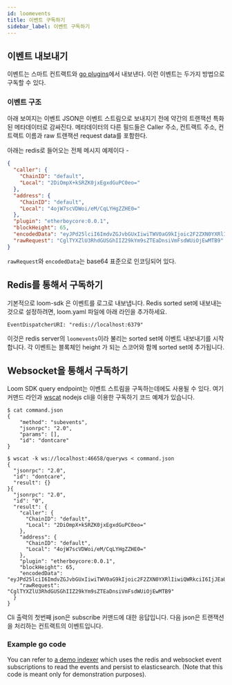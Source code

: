 ```yaml
---
id: loomevents
title: 이벤트 구독하기
sidebar_label: 이벤트 구독하기
---
```

## 이벤트 내보내기

이벤트는 스마트 컨트랙트와 [go plugins](./goloomevents)에서 내보낸다. 이런 이벤트는 두가지 방법으로 구독할 수 있다.

### 이벤트 구조

아래 보여지는 이벤트 JSON은 이벤트 스트림으로 보내지기 전에 약간의 트랜잭션 특화된 메타데이터로 감싸진다. 메타데이터의 다른 필드들은 Caller 주소, 컨트랙트 주소, 컨트랙트 이름과 raw 트랜잭션 request data를 포함한다.

아래는 redis로 들어오는 전체 메시지 예제이다 -

```json
{
  "caller": {
    "ChainID": "default",
    "Local": "2DiOmpX+kSRZK0jxEgxdGuPC0eo="
  },
  "address": {
    "ChainID": "default",
    "Local": "4ojW7scVDWoi/eM/CqLYHgZZHE0="
  },
  "plugin": "etherboycore:0.0.1",
  "blockHeight": 65,
  "encodedData": "eyJPd25lciI6ImdvZGJvbGUxIiwiTWV0aG9kIjoic2F2ZXN0YXRlIiwiQWRkciI6IjJEaU9tcFgra1NSWkswanhFZ3hkR3VQQzBlbz0iLCJWYWx1ZSI6MTAxMH0=",
  "rawRequest": "CglTYXZlU3RhdGUSGhIIZ29kYm9sZTEaDnsiVmFsdWUiOjEwMTB9"
}
```

`rawRequest`와 `encodedData`는 base64 표준으로 인코딩되어 있다.

## Redis를 통해서 구독하기

기본적으로 loom-sdk 은 이벤트를 로그로 내보냅니다. Redis sorted set에 내보내는 것으로 설정하려면, loom.yaml 파일에 아래 라인을 추가하세요.

    EventDispatcherURI: "redis://localhost:6379"
    

이것은 redis server의 `loomevents`이라 불리는 sorted set에 이벤트 내보내기를 시작합니다. 각 이벤트는 블록체인 height 가 되는 스코어와 함께 sorted set에 추가됩니다.

## Websocket을 통해서 구독하기

Loom SDK query endpoint는 이벤트 스트림을 구독하는데에도 사용될 수 있다. 여기 커맨드 라인과 [wscat](https://www.npmjs.com/package/wscat2) nodejs cli을 이용한 구독하기 코드 예제가 있습니다.

    $ cat command.json
    {
        "method": "subevents",
        "jsonrpc": "2.0",
        "params": [],
        "id": "dontcare"
    }
    
    $ wscat -k ws://localhost:46658/queryws < command.json
    {
      "jsonrpc": "2.0",
      "id": "dontcare",
      "result": {}
    }{
      "jsonrpc": "2.0",
      "id": "0",
      "result": {
        "caller": {
          "ChainID": "default",
          "Local": "2DiOmpX+kSRZK0jxEgxdGuPC0eo="
        },
        "address": {
          "ChainID": "default",
          "Local": "4ojW7scVDWoi/eM/CqLYHgZZHE0="
        },
        "plugin": "etherboycore:0.0.1",
        "blockHeight": 65,
        "encodedData": "eyJPd25lciI6ImdvZGJvbGUxIiwiTWV0aG9kIjoic2F2ZXN0YXRlIiwiQWRkciI6IjJEaU9tcFgra1NSWkswanhFZ3hkR3VQQzBlbz0iLCJWYWx1ZSI6MTAxMH0=",
        "rawRequest": "CglTYXZlU3RhdGUSGhIIZ29kYm9sZTEaDnsiVmFsdWUiOjEwMTB9"
      }
    }
    

Cli 출력의 첫번째 json은 subscribe 커맨드에 대한 응답입니다. 다음 json은 트랜잭션을 처리하는 컨트랙트의 이벤트입니다.

### Example go code

You can refer to [a demo indexer](https://github.com/loomnetwork/etherboy-core/blob/master/tools/cli/indexer/etherboyindexer.go) which uses the redis and websocket event subscriptions to read the events and persist to elasticsearch. (Note that this code is meant only for demonstration purposes).